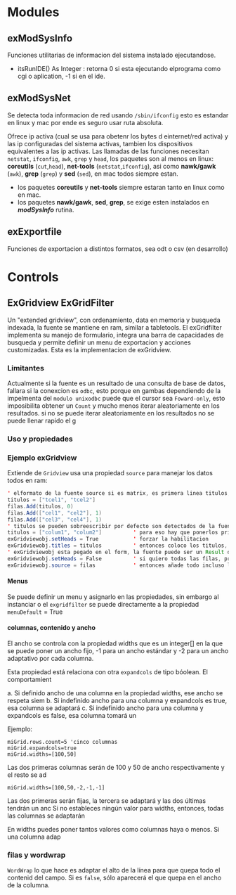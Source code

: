# Modules
 
## exModSysInfo
 
Funciones utilitarias de informacion del sistema instalado ejecutandose.

* itsRunIDE() As Integer : retorna 0 si esta ejecutando elprograma como cgi o aplication, -1 si en el ide. 

## exModSysNet

Se detecta toda informacion de red usando `/sbin/ifconfig` esto es estandar en linux y mac 
por ende es seguro usar ruta absoluta.

Ofrece ip activa (cual se usa para obetenr los bytes d einternet/red activa)
y las ip configuradas del sistema activas, tambien los dispositivos equivalentes a las ip activas.
Las llamadas de las funciones necesitan `netstat`, `ifconfig`, `awk`, `grep` y `head`, 
los paquetes son al menos en linux: **coreutils** (`cut`,`head`), **net-tools** (`netstat`,`ifconfig`), 
asi como **nawk/gawk** (`awk`), **grep** (`grep`) y **sed** (`sed`), en mac todos siempre estan.
* los paquetes **coreutils** y **net-tools** siempre estaran tanto en linux como en mac.
* los paquetes **nawk/gawk**, **sed**, **grep**, se exige esten instalados en ***modSysInfo*** rutina.

## exExportfile
 
Funciones de exportacion a distintos formatos, sea odt o csv (en desarrollo)
 
# Controls
 
## ExGridview ExGridFilter
 
Un "extended gridview", con ordenamiento, data en memoria y busqueda indexada, 
la fuente se mantiene en ram, similar a tabletools.
El exGridfilter implementa su manejo de formulario, integra una barra de capacidades 
de busqueda y permite definir un menu de exportacion y acciones customizadas. 
Esta es la implementacion de exGridview.

### Limitantes

Actualmente si la fuente es un resultado de una consulta de base de datos, 
fallara si la conexcion es `odbc`, esto porque en gambas dependiendo de la impelmenta
del `modulo unixodbc` puede que el cursor sea `Foward-only`, esto imposibilita 
obtener un `Count` y mucho menos iterar aleatoriamente en los resultados.
si no se puede iterar aleatoriamente en los resultados no se puede llenar rapido el g

### Uso y propiedades

### Ejemplo exGridview

Extiende de `Gridview` usa una propiedad `source` para manejar los datos todos en ram:

``` java
' elformato de la fuente source si es matrix, es primera linea titulos, resto filas
titulos = ["tcel1", "tcel2"]
filas.Add(titulos, 0)
filas.Add(["cel1", "cel2"], 1)
filas.Add(["cel3", "cel4"], 1)
' titulos se pueden sobreescribir por defecto son detectados de la fuente source
titulos = ["colum1", "colum2"]          ' para eso hay que ponerlos primero de las fuentes
exGridviewobj.setHeads = True           ' forzar la habilitacion
exGridviewobj.titles = titulos          ' entonces coloco los titulos, despues desabilitarlos
' exGridviewobj esta pegado en el form, la fuente puede ser un Result desde db
exGridviewobj.setHeads = False          ' si quiero todas las filas, primero sin titulo
exGridviewobj.source = filas            ' entonces añade todo incluso la primera fila
```

#### Menus 

Se puede definir un menu y asignarlo en las propiedades, sin embargo al instanciar o 
el `exgridfilter` se puede directamente a la propiedad `menuDefault` = True

#### columnas, contenido y ancho
El ancho se controla con la propiedad widths  que es un integer[] en la que se puede 
poner un ancho fijo, -1 para un ancho estándar y -2 para un ancho adaptativo por cada
columna.

Esta propiedad está relaciona con otra `expandcols` de tipo bóolean. El comportamient

a. Si definido ancho de una columna en la propiedad widths, ese ancho se respeta siem
b. Si indefinido ancho para una columna y expandcols es true, esa columna se adaptará
c. Si indefinido ancho para una columna y expandcols es false, esa columna tomará un 

Ejemplo:

``` basic
miGrid.rows.count=5 'cinco columnas
miGrid.expandcols=true
miGrid.widths=[100,50]  
``` 
Las dos primeras columnas serán de 100 y 50 de ancho respectivamente y el resto se ad

``` basic
miGrid.widths=[100,50,-2,-1,-1]
```
Las dos primeras serán fijas, la tercera se adaptará y las dos últimas tendrán un anc
Si no estableces ningún valor para widths, entonces, todas las columnas se adaptarán 

En widths puedes poner tantos valores como columnas haya o menos. Si una columna adap

### filas y wordwrap

`WordWrap` lo que hace es adaptar el alto de la línea para que quepa todo el contenid
del campo. Si es `false`, sólo aparecerá el que quepa en el ancho de la columna.


